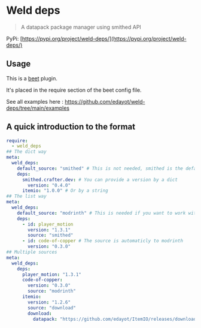 # Weld deps

> A datapack package manager using smithed API

PyPi: [https://pypi.org/project/weld-deps/](https://pypi.org/project/weld-deps/)

## Usage

This is a [beet](https://mcbeet.dev/) plugin.

It's placed in the require section of the beet config file. 

See all examples here : https://github.com/edayot/weld-deps/tree/main/examples

## A quick introduction to the format
```yaml
require:
  - weld_deps
## The dict way
meta:
  weld_deps:
    default_source: "smithed" # This is not needed, smithed is the default for default_source
    deps:
      smithed.crafter.dev: # You can provide a version by a dict
        version: "0.4.0"
      itemio: "1.0.0" # Or by a string
## The list way
meta:
  weld_deps:
    default_source: "modrinth" # This is needed if you want to work with modrinth deps as default
    deps:
      - id: player_motion
        version: "1.3.1"
        source: "smithed"
      - id: code-of-copper # The source is automaticly to modrinth
        version: "0.3.0"
## Multiple sources
meta:
  weld_deps:
    deps:
      player_motion: "1.3.1"
      code-of-copper:
        version: "0.3.0"
        source: "modrinth"
      itemio:
        version: "1.2.6"
        source: "download"
        download:
          datapack: "https://github.com/edayot/ItemIO/releases/download/v1.2.6/ItemIO-v1.2.6-Datapack.zip"
```